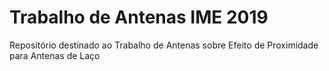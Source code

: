 # Trabalho de Antenas IME 2019
Repositório destinado ao Trabalho de Antenas sobre Efeito de Proximidade para Antenas de Laço

